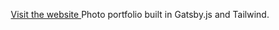 <p align="center">
  <a href="https://www.photo.tsukinode.com">
    Visit the website
  </a>
Photo portfolio built in Gatsby.js and Tailwind.
</p>
